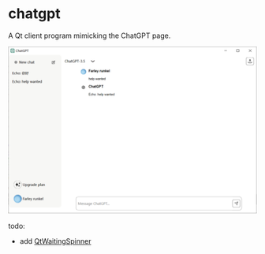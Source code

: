 # chatgpt

A Qt client program mimicking the ChatGPT page.

![image](./images/chatgpt.png)

todo:

- add [QtWaitingSpinner](https://github.com/snowwlex/QtWaitingSpinner)
